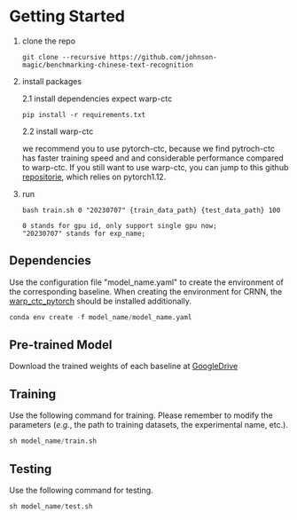 # Getting Started

1. clone the repo
   ```
   git clone --recursive https://github.com/johnson-magic/benchmarking-chinese-text-recognition
   ```
2. install packages
   
   2.1 install dependencies expect warp-ctc
   ```
   pip install -r requirements.txt
   ```
   
   2.2 install warp-ctc
   
   we recommend you to use pytorch-ctc, because we find pytroch-ctc has faster training speed and and considerable performance compared to warp-ctc. If you still want to use warp-ctc, you can jump to this
   github [repositorie](https://github.com/johnson-magic/warp-ctc-pytorch1.x), which relies on pytorch1.12.

4. run
   ```
   bash train.sh 0 "20230707" {train_data_path} {test_data_path} 100 

   0 stands for gpu id, only support single gpu now;
   "20230707" stands for exp_name;
   ```



## Dependencies
Use the configuration file "model_name.yaml" to create the environment of the corresponding baseline. When creating the environment for CRNN, the [warp_ctc_pytorch](https://github.com/SeanNaren/warp-ctc/tree/pytorch_bindings/pytorch_binding) should be installed additionally.
```python
conda env create -f model_name/model_name.yaml
```

## Pre-trained Model
Download the trained weights of each baseline at [GoogleDrive](https://drive.google.com/drive/folders/14v3hHhq4AOVEYY1hQfA1d1vI2HtZQZey?usp=sharing)

## Training
Use the following command for training. Please remember to modify the parameters (*e.g.*, the path to training datasets, the experimental name, etc.).
```python
sh model_name/train.sh
```

## Testing
Use the following command for testing.
```python
sh model_name/test.sh
```
